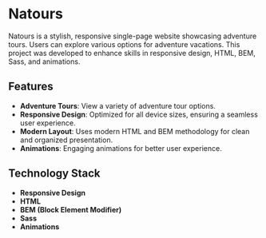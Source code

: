 # Natours

Natours is a stylish, responsive single-page website showcasing adventure tours. Users can explore various options for adventure vacations. This project was developed to enhance skills in responsive design, HTML, BEM, Sass, and animations.

## Features

- **Adventure Tours**: View a variety of adventure tour options.
- **Responsive Design**: Optimized for all device sizes, ensuring a seamless user experience.
- **Modern Layout**: Uses modern HTML and BEM methodology for clean and organized presentation.
- **Animations**: Engaging animations for better user experience.

## Technology Stack

- **Responsive Design**
- **HTML**
- **BEM (Block Element Modifier)**
- **Sass**
- **Animations**
